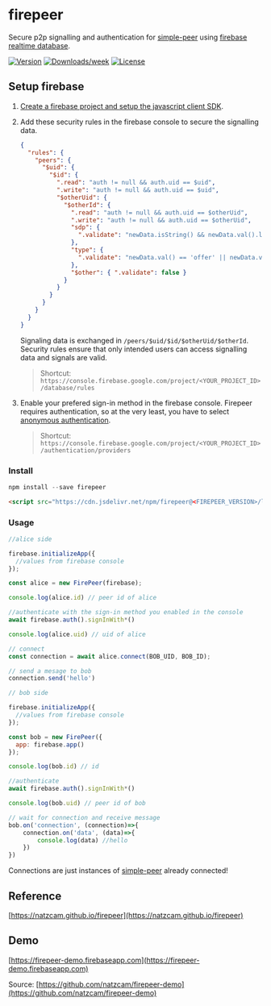 # firepeer

Secure p2p signalling and authentication for [simple-peer](https://github.com/feross/simple-peer) using [firebase realtime database](https://firebase.google.com/docs/database/).

[![Version](https://img.shields.io/npm/v/firepeer.svg)](https://npmjs.org/package/firepeer)
[![Downloads/week](https://img.shields.io/npm/dw/firepeer.svg)](https://npmjs.org/package/firepeer)
[![License](https://img.shields.io/npm/l/firepeer.svg)](https://github.com/natzcam/firepeer/blob/master/package.json)

## Setup firebase

1. [Create a firebase project and setup the javascript client SDK](https://firebase.google.com/docs/database/web/start).

2. Add these security rules in the firebase console to secure the signalling data.

    ```json
    {
      "rules": {
        "peers": {
          "$uid": {
            "$id": {
              ".read": "auth != null && auth.uid == $uid",
              ".write": "auth != null && auth.uid == $uid",
              "$otherUid": {
                "$otherId": {
                  ".read": "auth != null && auth.uid == $otherUid",
                  ".write": "auth != null && auth.uid == $otherUid",
                  "sdp": {
                    ".validate": "newData.isString() && newData.val().length < 4000"
                  },
                  "type": {
                    ".validate": "newData.val() == 'offer' || newData.val() == 'answer' || newData.val() == 'error'"
                  },
                  "$other": { ".validate": false }
                }
              }
            }
          }
        }
      }
    }
    ```

    Signaling data is exchanged in `/peers/$uid/$id/$otherUid/$otherId`. Security rules ensure that only intended users can access signalling data and signals are valid.

    > Shortcut: `https://console.firebase.google.com/project/<YOUR_PROJECT_ID>/database/rules`


3. Enable your prefered sign-in method in the firebase console. Firepeer requires authentication, so at the very least, you have to select [anonymous authentication](https://firebase.google.com/docs/auth/web/anonymous-auth).

    > Shortcut: `https://console.firebase.google.com/project/<YOUR_PROJECT_ID>/authentication/providers`

### Install
```js
npm install --save firepeer
```
```html
<script src="https://cdn.jsdelivr.net/npm/firepeer@<FIREPEER_VERSION>/lib/firepeer.min.js"></script>
```

### Usage

```javascript
//alice side

firebase.initializeApp({
  //values from firebase console
});

const alice = new FirePeer(firebase);

console.log(alice.id) // peer id of alice

//authenticate with the sign-in method you enabled in the console
await firebase.auth().signInWith*()

console.log(alice.uid) // uid of alice

// connect
const connection = await alice.connect(BOB_UID, BOB_ID);

// send a mesage to bob
connection.send('hello')
```

```javascript
// bob side

firebase.initializeApp({
  //values from firebase console
});

const bob = new FirePeer({
  app: firebase.app()
});

console.log(bob.id) // id

//authenticate
await firebase.auth().signInWith*()

console.log(bob.uid) // peer id of bob

// wait for connection and receive message
bob.on('connection', (connection)=>{
    connection.on('data', (data)=>{
        console.log(data) //hello
    })
})
```

Connections are just instances of [simple-peer](https://github.com/feross/simple-peer#api) already connected!

## Reference

[https://natzcam.github.io/firepeer](https://natzcam.github.io/firepeer)

## Demo

[https://firepeer-demo.firebaseapp.com](https://firepeer-demo.firebaseapp.com)

Source:
[https://github.com/natzcam/firepeer-demo](https://github.com/natzcam/firepeer-demo)
